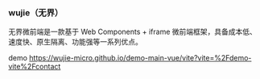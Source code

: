 ### wujie（无界）
无界微前端是一款基于 Web Components + iframe 微前端框架，具备成本低、速度快、原生隔离、功能强等一系列优点。

demo 
https://wujie-micro.github.io/demo-main-vue/vite?vite=%2Fdemo-vite%2Fcontact
